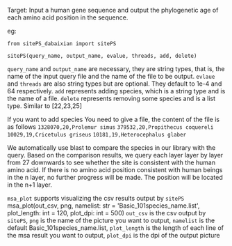 Target: Input a human gene sequence and output the phylogenetic age of each amino acid position in the sequence.

eg:

`from sitePS_dabaixian import sitePS`

`sitePS(query_name, output_name, evalue, threads, add, delete)`

`query_name` and `output_name` are necessary, they are string types, that is, the name of the input query file and the name of the file to be output. `evlaue` and `threads` are also string types but are optional. They default to 1e-4 and 64 respectively. `add` represents adding species, which is a string type and is the name of a file. `delete` represents removing some species and is a list type. Similar to [22,23,25]

If you want to add species
You need to give a file, the content of the file is as follows
`1328070,20,Prolemur simus`
`379532,20,Propithecus coquereli`
`10029,19,Cricetulus griseus`
`10181,19,Heterocephalus glaber`

We automatically use blast to compare the species in our library with the query. Based on the comparison results, we query each layer layer by layer from 27 downwards to see whether the site is consistent with the human amino acid. If there is no amino acid position consistent with human beings in the n layer, no further progress will be made. The position will be located in the n+1 layer.

`msa_plot` supports visualizing the csv results output by `sitePS`
msa_plot(out_csv, png, namelist: str = 'Basic_101species_name.list', plot_length: int = 120, plot_dpi: int = 500)
`out_csv` is the csv output by `sitePS`, `png` is the name of the picture you want to output, `namelist` is the default Basic_101species_name.list, `plot_length` is the length of each line of the msa result you want to output, `plot_dpi` is the dpi of the output picture